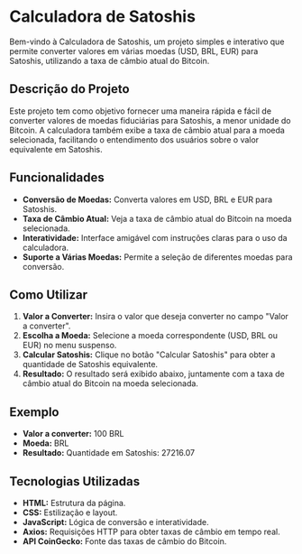# Calculadora de Satoshis

Bem-vindo à Calculadora de Satoshis, um projeto simples e interativo que permite converter valores em várias moedas (USD, BRL, EUR) para Satoshis, utilizando a taxa de câmbio atual do Bitcoin.

## Descrição do Projeto
Este projeto tem como objetivo fornecer uma maneira rápida e fácil de converter valores de moedas fiduciárias para Satoshis, a menor unidade do Bitcoin. A calculadora também exibe a taxa de câmbio atual para a moeda selecionada, facilitando o entendimento dos usuários sobre o valor equivalente em Satoshis.

## Funcionalidades
- **Conversão de Moedas:** Converta valores em USD, BRL e EUR para Satoshis.
- **Taxa de Câmbio Atual:** Veja a taxa de câmbio atual do Bitcoin na moeda selecionada.
- **Interatividade:** Interface amigável com instruções claras para o uso da calculadora.
- **Suporte a Várias Moedas:** Permite a seleção de diferentes moedas para conversão.

## Como Utilizar
1. **Valor a Converter:** Insira o valor que deseja converter no campo "Valor a converter".
2. **Escolha a Moeda:** Selecione a moeda correspondente (USD, BRL ou EUR) no menu suspenso.
3. **Calcular Satoshis:** Clique no botão "Calcular Satoshis" para obter a quantidade de Satoshis equivalente.
4. **Resultado:** O resultado será exibido abaixo, juntamente com a taxa de câmbio atual do Bitcoin na moeda selecionada.

## Exemplo
- **Valor a converter:** 100 BRL
- **Moeda:** BRL
- **Resultado:** Quantidade em Satoshis: 27216.07

## Tecnologias Utilizadas
- **HTML:** Estrutura da página.
- **CSS:** Estilização e layout.
- **JavaScript:** Lógica de conversão e interatividade.
- **Axios:** Requisições HTTP para obter taxas de câmbio em tempo real.
- **API CoinGecko:** Fonte das taxas de câmbio do Bitcoin.
